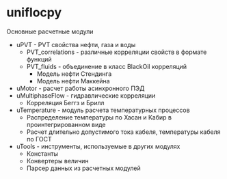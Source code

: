 # uniflocpy #

Основные расчетные модули

* uPVT - PVT свойства нефти, газа и воды
	* PVT_correlations - различные корреляции свойств в формате функций
	* PVT_fluids - объединение в класс BlackOil корреляций
		* Модель нефти Стендинга
		* Модель нефти Маккейна
* uMotor - расчет работы асинхронного ПЭД
* uMultiphaseFlow - гидравлические корреляции
    * Корреляция Беггз и Брилл
* uTemperature - модуль расчета температурных процессов
    * Распределение температуры по Хасан и Кабир в проинтегрированном виде
    * Расчет длительно допустимого тока кабеля, температуры кабеля по ГОСТ 
* uTools - инструменты, используемые в других модулях
    * Константы
    * Конвертеры величин
    * Парсер данных из расчетных модулей
   	  